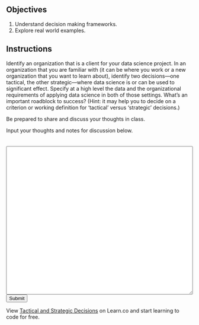 ## Objectives

1. Understand decision making frameworks.
2. Explore real world examples.

## Instructions

Identify an organization that is a client for your data science project. In an organization that you are familiar with (it can be where you work or a new organization that you want to learn about), identify two decisions—one tactical, the other strategic—where data science is or can be used to significant effect.  Specify at a high level the data and the organizational requirements of applying data science in both of those settings. What’s an important roadblock to success?  (Hint: it may help you to decide on a criterion or working definition for ‘tactical’ versus ‘strategic’ decisions.)

Be prepared to share and discuss your thoughts in class.

Input your thoughts and notes for discussion below.

<textarea style="width: 100%; height: 400px; margin-top: 20px;"></textarea>

<input type="submit" class="button">

<p class='util--hide'>View <a href='https://learn.co/lessons/tactical-and-strategic-decisions'>Tactical and Strategic Decisions</a> on Learn.co and start learning to code for free.</p>
